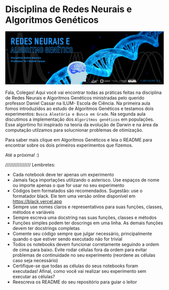 # **Disciplina de Redes Neurais e Algoritmos Genéticos**

![image](Imagens/inicial.png)

Fala, Colegas! Aqui você vai encontrar todas as práticas feitas na disciplina de Redes Neurais e Algoritmos Genéticos ministradas pelo querido professor Daniel Cassar na ILUM- Escola de Ciência.
Na primeira aula fomos introduzidos ao estudo de Algoritmos Genéticos e testamos dois experimentos: `Busca Aleatória e Busca em Grade`.
Na segunda aula discutimos a implementação dos `Algoritmos genéticos` em populações. Esse algortimo foi inspirado na teoria da evolução de Darwin e na área da computação utilzamos para solucnionar problemas de otimização.

Para saber mais clique em Algoritmos Genéticos e leia o README para encontrar sobre os dois primeiros experimentos que fizemos.

Até a próxima! :)
















////////////////
Lembretes:

+ Cada notebook deve ter apenas um experimento
+ Jamais faça importações utilizando o asterisco. Use espaços de nome ou importe apenas o que for usar no seu experimento
+ Códigos bem formatados são recomendados. Sugestão: use o formatador black. Ele tem uma versão online disponível em https://black.vercel.app
+ Sempre use nomes claros e representativos para suas funções, classes, métodos e variáveis
+ Sempre escreva uma docstring nas suas funções, classes e métodos
+ Funções simples podem ter doscrings em uma linha. As demais funções devem ter docstrings completas
+ Comente seu código sempre que julgar necessário, principalmente quando o que estiver sendo executado não for trivial
+ Todos os notebooks devem funcionar corretamente seguindo a ordem de cima para baixo. Evite rodar células fora da ordem para evitar problemas de continuidade no seu experimento (reordene as células caso seja necessário)
+ Certifique-se que todas as células do seus notebooks foram executadas! Afinal, como você vai realizar seu experimento sem executar as células?
+ Reescreva os README do seu repositório para guiar o leitor
